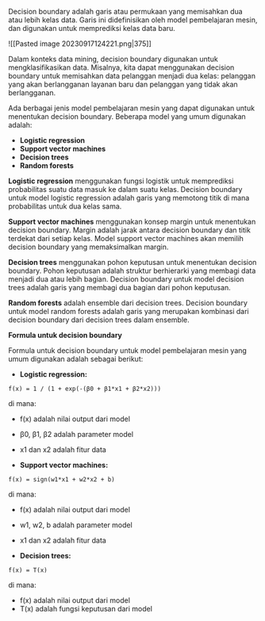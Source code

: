 Decision boundary adalah garis atau permukaan yang memisahkan dua atau lebih kelas data. Garis ini didefinisikan oleh model pembelajaran mesin, dan digunakan untuk memprediksi kelas data baru.

![[Pasted image 20230917124221.png|375]]

Dalam konteks data mining, decision boundary digunakan untuk mengklasifikasikan data. Misalnya, kita dapat menggunakan decision boundary untuk memisahkan data pelanggan menjadi dua kelas: pelanggan yang akan berlangganan layanan baru dan pelanggan yang tidak akan berlangganan.

Ada berbagai jenis model pembelajaran mesin yang dapat digunakan untuk menentukan decision boundary. Beberapa model yang umum digunakan adalah:

- **Logistic regression**
- **Support vector machines**
- **Decision trees**
- **Random forests**

**Logistic regression** menggunakan fungsi logistik untuk memprediksi probabilitas suatu data masuk ke dalam suatu kelas. Decision boundary untuk model logistic regression adalah garis yang memotong titik di mana probabilitas untuk dua kelas sama.

**Support vector machines** menggunakan konsep margin untuk menentukan decision boundary. Margin adalah jarak antara decision boundary dan titik terdekat dari setiap kelas. Model support vector machines akan memilih decision boundary yang memaksimalkan margin.

**Decision trees** menggunakan pohon keputusan untuk menentukan decision boundary. Pohon keputusan adalah struktur berhierarki yang membagi data menjadi dua atau lebih bagian. Decision boundary untuk model decision trees adalah garis yang membagi dua bagian dari pohon keputusan.

**Random forests** adalah ensemble dari decision trees. Decision boundary untuk model random forests adalah garis yang merupakan kombinasi dari decision boundary dari decision trees dalam ensemble.

**Formula untuk decision boundary**

Formula untuk decision boundary untuk model pembelajaran mesin yang umum digunakan adalah sebagai berikut:

- **Logistic regression:**

```
f(x) = 1 / (1 + exp(-(β0 + β1*x1 + β2*x2)))
```

di mana:

- f(x) adalah nilai output dari model
- β0, β1, β2 adalah parameter model
- x1 dan x2 adalah fitur data

- **Support vector machines:**

```
f(x) = sign(w1*x1 + w2*x2 + b)
```

di mana:

- f(x) adalah nilai output dari model
- w1, w2, b adalah parameter model
- x1 dan x2 adalah fitur data

- **Decision trees:**

```
f(x) = T(x)
```

di mana:

- f(x) adalah nilai output dari model
- T(x) adalah fungsi keputusan dari model